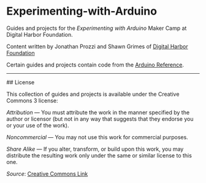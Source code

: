 # Experimenting-with-Arduino

Guides and projects for the _Experimenting with Arduino_ Maker Camp at Digital Harbor Foundation. 

Content written by Jonathan Prozzi and Shawn Grimes of [Digital Harbor Foundation](http://www.digitalharbor.org)

Certain guides and projects contain code from the [Arduino Reference](http://www.arduino.cc). 

<hr/>
## License

This collection of guides and projects is available under the Creative Commons 3 license:

_Attribution_ — You must attribute the work in the manner specified by the author or licensor (but not in any way that suggests that they endorse you or your use of the work).

_Noncommercial_ — You may not use this work for commercial purposes.

_Share Alike_ — If you alter, transform, or build upon this work, you may distribute the resulting work only under the same or similar license to this one.

_Source_: [Creative Commons Link](http://creativecommons.org/licenses/by-nc-sa/3.0/)
